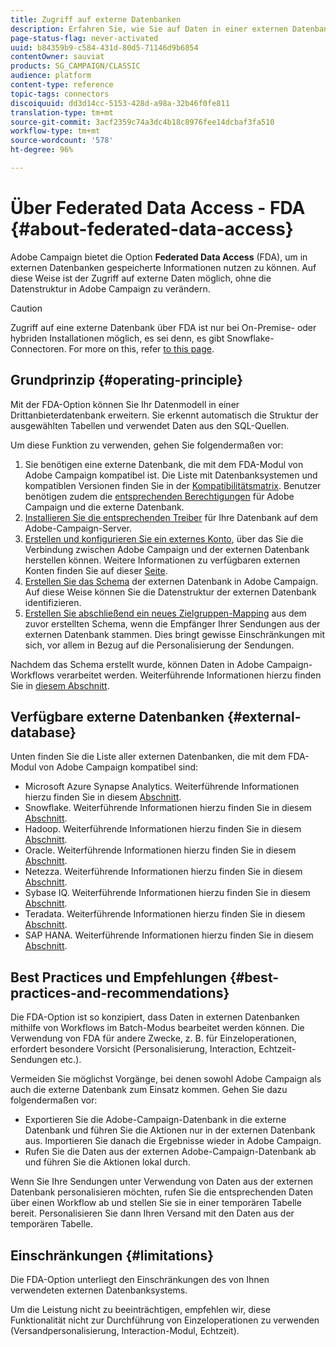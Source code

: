 ```yaml
---
title: Zugriff auf externe Datenbanken
description: Erfahren Sie, wie Sie auf Daten in einer externen Datenbank zugreifen und diese verarbeiten können
page-status-flag: never-activated
uuid: b84359b9-c584-431d-80d5-71146d9b6854
contentOwner: sauviat
products: SG_CAMPAIGN/CLASSIC
audience: platform
content-type: reference
topic-tags: connectors
discoiquuid: dd3d14cc-5153-428d-a98a-32b46f0fe811
translation-type: tm+mt
source-git-commit: 3acf2359c74a3dc4b18c8976fee14dcbaf3fa510
workflow-type: tm+mt
source-wordcount: '578'
ht-degree: 96%

---
```



# Über Federated Data Access - FDA {#about-federated-data-access}

Adobe Campaign bietet die Option **Federated Data Access** (FDA), um in externen Datenbanken gespeicherte Informationen nutzen zu können. Auf diese Weise ist der Zugriff auf externe Daten möglich, ohne die Datenstruktur in Adobe Campaign zu verändern.

>[!CAUTION]
>
>Zugriff auf eine externe Datenbank über FDA ist nur bei On-Premise- oder hybriden Installationen möglich, es sei denn, es gibt Snowflake-Connectoren. For more on this, refer [to this page](../../installation/using/capability-matrix.md).

## Grundprinzip {#operating-principle}

Mit der FDA-Option können Sie Ihr Datenmodell in einer Drittanbieterdatenbank erweitern. Sie erkennt automatisch die Struktur der ausgewählten Tabellen und verwendet Daten aus den SQL-Quellen.

Um diese Funktion zu verwenden, gehen Sie folgendermaßen vor:

1. Sie benötigen eine externe Datenbank, die mit dem FDA-Modul von Adobe Campaign kompatibel ist. Die Liste mit Datenbanksystemen und kompatiblen Versionen finden Sie in der [Kompatibilitätsmatrix](https://helpx.adobe.com/de/campaign/kb/compatibility-matrix.html). Benutzer benötigen zudem die [entsprechenden Berechtigungen](../../platform/using/remote-database-access-rights.md) für Adobe Campaign und die externe Datenbank.
1. [Installieren Sie die entsprechenden Treiber](../../platform/using/specific-configuration-database.md) für Ihre Datenbank auf dem Adobe-Campaign-Server.
1. [Erstellen und konfigurieren Sie ein externes Konto](../../platform/using/connecting-to-database.md), über das Sie die Verbindung zwischen Adobe Campaign und der externen Datenbank herstellen können. Weitere Informationen zu verfügbaren externen Konten finden Sie auf dieser [Seite](../../platform/using/external-accounts.md).
1. [Erstellen Sie das Schema](../../platform/using/creating-data-schema.md) der externen Datenbank in Adobe Campaign. Auf diese Weise können Sie die Datenstruktur der externen Datenbank identifizieren.
1. [Erstellen Sie abschließend ein neues Zielgruppen-Mapping](../../platform/using/defining-data-mapping.md) aus dem zuvor erstellten Schema, wenn die Empfänger Ihrer Sendungen aus der externen Datenbank stammen. Dies bringt gewisse Einschränkungen mit sich, vor allem in Bezug auf die Personalisierung der Sendungen.

Nachdem das Schema erstellt wurde, können Daten in Adobe Campaign-Workflows verarbeitet werden. Weiterführende Informationen hierzu finden Sie in [diesem Abschnitt](../../workflow/using/accessing-an-external-database--fda-.md).

## Verfügbare externe Datenbanken {#external-database}

Unten finden Sie die Liste aller externen Datenbanken, die mit dem FDA-Modul von Adobe Campaign kompatibel sind:

* Microsoft Azure Synapse Analytics. Weiterführende Informationen hierzu finden Sie in diesem [Abschnitt](../../platform/using/specific-configuration-database.md#azure-external).
* Snowflake. Weiterführende Informationen hierzu finden Sie in diesem [Abschnitt](../../platform/using/specific-configuration-database.md#configure-access-to-snowflake).
* Hadoop. Weiterführende Informationen hierzu finden Sie in diesem [Abschnitt](../../platform/using/specific-configuration-database.md#configure-access-to-hadoop-3).
* Oracle. Weiterführende Informationen hierzu finden Sie in diesem [Abschnitt](../../platform/using/specific-configuration-database.md#configure-access-to-oracle).
* Netezza. Weiterführende Informationen hierzu finden Sie in diesem [Abschnitt](../../platform/using/specific-configuration-database.md#configure-access-to-netezza).
* Sybase IQ. Weiterführende Informationen hierzu finden Sie in diesem [Abschnitt](../../platform/using/specific-configuration-database.md#configure-access-to-sybase-iq).
* Teradata. Weiterführende Informationen hierzu finden Sie in diesem [Abschnitt](../../platform/using/specific-configuration-database.md#configure-access-to-teradata).
* SAP HANA. Weiterführende Informationen hierzu finden Sie in diesem [Abschnitt](../../platform/using/specific-configuration-database.md).

## Best Practices und Empfehlungen {#best-practices-and-recommendations}

Die FDA-Option ist so konzipiert, dass Daten in externen Datenbanken mithilfe von Workflows im Batch-Modus bearbeitet werden können. Die Verwendung von FDA für andere Zwecke, z. B. für Einzeloperationen, erfordert besondere Vorsicht (Personalisierung, Interaction, Echtzeit-Sendungen etc.).

Vermeiden Sie möglichst Vorgänge, bei denen sowohl Adobe Campaign als auch die externe Datenbank zum Einsatz kommen. Gehen Sie dazu folgendermaßen vor:

* Exportieren Sie die Adobe-Campaign-Datenbank in die externe Datenbank und führen Sie die Aktionen nur in der externen Datenbank aus. Importieren Sie danach die Ergebnisse wieder in Adobe Campaign.
* Rufen Sie die Daten aus der externen Adobe-Campaign-Datenbank ab und führen Sie die Aktionen lokal durch.

Wenn Sie Ihre Sendungen unter Verwendung von Daten aus der externen Datenbank personalisieren möchten, rufen Sie die entsprechenden Daten über einen Workflow ab und stellen Sie sie in einer temporären Tabelle bereit. Personalisieren Sie dann Ihren Versand mit den Daten aus der temporären Tabelle.

## Einschränkungen {#limitations}

Die FDA-Option unterliegt den Einschränkungen des von Ihnen verwendeten externen Datenbanksystems.

Um die Leistung nicht zu beeinträchtigen, empfehlen wir, diese Funktionalität nicht zur Durchführung von Einzeloperationen zu verwenden (Versandpersonalisierung, Interaction-Modul, Echtzeit).
